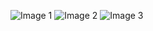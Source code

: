 ![Image 1](https://dl.dropboxusercontent.com/u/73912254/IMG_2037.jpg)
![Image 2](https://dl.dropboxusercontent.com/u/73912254/IMG_2038.jpg)
![Image 3](https://dl.dropboxusercontent.com/u/73912254/IMG_2039.jpg)